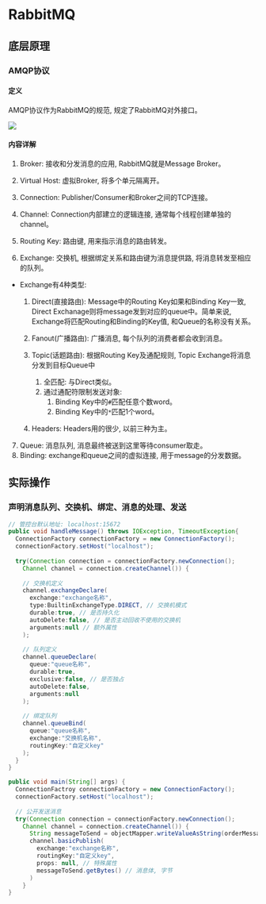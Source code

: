 # RabbitMQ

## 底层原理

### AMQP协议

#### 定义

AMQP协议作为RabbitMQ的规范, 规定了RabbitMQ对外接口。

![](https://raw.githubusercontent.com/Lyusis/note-pic/main/img/image-20211124200554690.png?token=AG6FXI4JNIOV6TMQSIJ7LKTBTYQGE)

#### 内容详解

1. Broker: 接收和分发消息的应用, RabbitMQ就是Message Broker。

2. Virtual Host: 虚拟Broker, 将多个单元隔离开。

3. Connection: Publisher/Consumer和Broker之间的TCP连接。

4. Channel: Connection内部建立的逻辑连接, 通常每个线程创建单独的channel。

5. Routing Key: 路由键, 用来指示消息的路由转发。

6. Exchange: 交换机, 根据绑定关系和路由键为消息提供路, 将消息转发至相应的队列。

- Exchange有4种类型: 
  1. Direct(直接路由): Message中的Routing Key如果和Binding Key一致, Direct Exchanage则将message发到对应的queue中。简单来说, Exchange将匹配Routing和Binding的Key值, 和Queue的名称没有关系。
  2. Fanout(广播路由): 广播消息, 每个队列的消费者都会收到消息。
  3. Topic(话题路由): 根据Routing Key及通配规则, Topic Exchange将消息分发到目标Queue中
     1. 全匹配: 与Direct类似。
     2. 通过通配符限制发送对象:
        1. Binding Key中的`#`匹配任意个数word。
        2. Binding Key中的`*`匹配1个word。

  4. Headers: Headers用的很少, 以前三种为主。


7. Queue: 消息队列, 消息最终被送到这里等待consumer取走。
8. Binding: exchange和queue之间的虚拟连接, 用于message的分发数据。


## 实际操作

### 声明消息队列、交换机、绑定、消息的处理、发送

```Java
// 管控台默认地址: localhost:15672
public void handleMessage() throws IOException, TimeoutException{
  ConnectionFactory connectionFactory = new ConnectionFactory();
  connectionFactory.setHost("localhost");
  
  try(Connection connection = connectionFactory.newConnection();
    Channel channel = connection.createChannel()) {
      
    // 交换机定义
    channel.exchangeDeclare(
      exchange:"exchange名称",
      type:BuiltinExchangeType.DIRECT, // 交换机模式
      durable:true, // 是否持久化
      autoDelete:false, // 是否主动回收不使用的交换机
      arguments:null // 额外属性
    );
    
    // 队列定义
    channel.queueDeclare(
      queue:"queue名称",
      durable:true,
      exclusive:false, // 是否独占
      autoDelete:false,
      arguments:null
    );
    
    // 绑定队列
    channel.queueBind(
      queue:"queue名称", 
      exchange:"交换机名称", 
      routingKey:"自定义key"
    );
  }
}

public void main(String[] args) {
  ConnectionFactroy connectionFactory = new ConnectionFactory();
  connectionFactory.setHost("localhost");
  
  // 公开发送消息
  try(Connection connection = connectionFactory.newConnection();
    Channel channel = connection.createChannel()) {
      String messageToSend = objectMapper.writeValueAsString(orderMessageDTO);// Jackson的OrderMapper用于序列化
      channel.basicPublish(
        exchange:"exchange名称",
        routingKey:"自定义key",
        props: null, // 特殊属性
        messageToSend.getBytes() // 消息体, 字节
      )
    }
}
```

